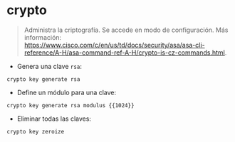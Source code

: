 # crypto

> Administra la criptografía.
> Se accede en modo de configuración.
> Más información: <https://www.cisco.com/c/en/us/td/docs/security/asa/asa-cli-reference/A-H/asa-command-ref-A-H/crypto-is-cz-commands.html>.

- Genera una clave `rsa`:

`crypto key generate rsa`

- Define un módulo para una clave:

`crypto key generate rsa modulus {{1024}}`

- Eliminar todas las claves:

`crypto key zeroize`
